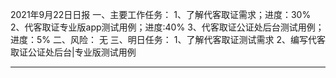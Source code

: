 2021年9月22日日报
一、主要工作任务：
1、了解代客取证需求；进度：30%
2、代客取证专业版app测试用例；进度:40%
3、代客取证公证处后台测试用例；进度：5%
二、风险：
无
三、明日任务：
1、了解代客取证测试需求
2、编写代客取证公证处后台|专业版测试用例

---
